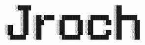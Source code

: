 <pre align="center">
    ░█████                                ░██        
      ░██                                 ░██        
      ░██  ░██░████  ░███████   ░███████  ░████████  
      ░██  ░███     ░██    ░██ ░██    ░██ ░██    ░██ 
░██   ░██  ░██      ░██    ░██ ░██        ░██    ░██ 
░██   ░██  ░██      ░██    ░██ ░██    ░██ ░██    ░██ 
 ░██████   ░██       ░███████   ░███████  ░██    ░██ 
</pre>
